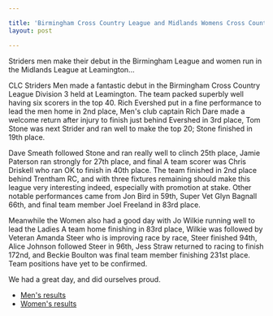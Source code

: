 ```yaml
---

title: 'Birmingham Cross Country League and Midlands Womens Cross Country League 12 November 2011'
layout: post

---
```

<p>Striders men make their debut in the Birmingham League and women run in the Midlands League at Leamington...</p>

CLC Striders Men made a fantastic debut in the Birmingham Cross Country League Division 3 held at Leamington. The team packed superbly well having six scorers in the top 40. Rich Evershed put in a fine performance to lead the men home in 2nd place, Men's club captain Rich Dare made a welcome return after injury to finish just behind Evershed in 3rd place, Tom Stone was next Strider and ran well to make the top 20; Stone finished in 19th place. 

Dave Smeath followed Stone and ran really well to clinch 25th place, Jamie Paterson ran strongly for 27th place, and final A team scorer was Chris Driskell who ran OK to finish in 40th place. The team finished in 2nd place behind Trentham RC, and with three fixtures remaining should make this league very interesting indeed, especially with promotion at stake. Other notable performances came from Jon Bird in 59th, Super Vet Glyn Bagnall 66th, and final team member Joel Freeland in 83rd place. 

Meanwhile the Women also had a good day with Jo Wilkie running well to lead the Ladies A team home finishing in 83rd place, Wilkie was followed by Veteran Amanda Steer who is improving race by race, Steer finished 94th, Alice Johnson followed Steer in 96th, Jess Straw returned to racing to finish 172nd, and Beckie Boulton was final team member finishing 231st place. Team positions have yet to be confirmed. 

We had a great day, and did ourselves proud.

* <a href="http://www.clcstriders-runningclub.co.uk/images/documents/birmleague12thnov.pdf" target="_blank" rel="nofollow">Men's results</a>
* <a href="http://www.clcstriders-runningclub.co.uk/images/documents/mwccl12thnov.pdf" target="_blank" rel="nofollow">Women's results</a>
